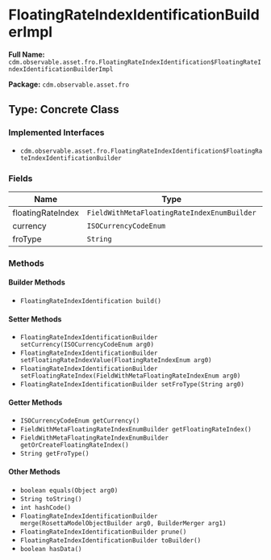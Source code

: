 # FloatingRateIndexIdentificationBuilderImpl

**Full Name:** `cdm.observable.asset.fro.FloatingRateIndexIdentification$FloatingRateIndexIdentificationBuilderImpl`

**Package:** `cdm.observable.asset.fro`

## Type: Concrete Class

### Implemented Interfaces

- `cdm.observable.asset.fro.FloatingRateIndexIdentification$FloatingRateIndexIdentificationBuilder`

### Fields

| Name | Type | Description |
|------|------|-------------|
| floatingRateIndex | `FieldWithMetaFloatingRateIndexEnumBuilder` |  |
| currency | `ISOCurrencyCodeEnum` |  |
| froType | `String` |  |

### Methods

#### Builder Methods

- `FloatingRateIndexIdentification build()`

#### Setter Methods

- `FloatingRateIndexIdentificationBuilder setCurrency(ISOCurrencyCodeEnum arg0)`
- `FloatingRateIndexIdentificationBuilder setFloatingRateIndexValue(FloatingRateIndexEnum arg0)`
- `FloatingRateIndexIdentificationBuilder setFloatingRateIndex(FieldWithMetaFloatingRateIndexEnum arg0)`
- `FloatingRateIndexIdentificationBuilder setFroType(String arg0)`

#### Getter Methods

- `ISOCurrencyCodeEnum getCurrency()`
- `FieldWithMetaFloatingRateIndexEnumBuilder getFloatingRateIndex()`
- `FieldWithMetaFloatingRateIndexEnumBuilder getOrCreateFloatingRateIndex()`
- `String getFroType()`

#### Other Methods

- `boolean equals(Object arg0)`
- `String toString()`
- `int hashCode()`
- `FloatingRateIndexIdentificationBuilder merge(RosettaModelObjectBuilder arg0, BuilderMerger arg1)`
- `FloatingRateIndexIdentificationBuilder prune()`
- `FloatingRateIndexIdentificationBuilder toBuilder()`
- `boolean hasData()`


